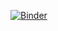 
[![Binder](https://mybinder.org/badge_logo.svg)](https://mybinder.org/v2/gh/cspicklemire/placeholder/master)
